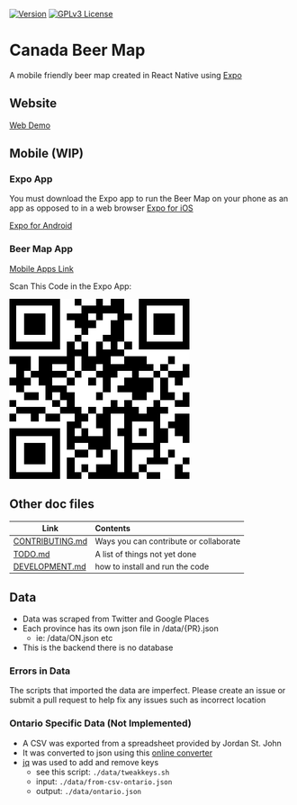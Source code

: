 [![Version](https://img.shields.io/badge/VERSION-0.2-BLUE)](https://img.shields.io/badge/VERSION-0.2-BLUE) [![GPLv3 License](https://img.shields.io/badge/License-GPL%20v3-yellow.svg)](https://www.gnu.org/licenses/gpl-3.0.txt)
# Canada Beer Map

A mobile friendly beer map created in React Native using [Expo](https://expo.io/)

## Website

[Web Demo](https://beerify.github.io/map/)

## Mobile (WIP)

### Expo App

You must download the Expo app to run the Beer Map on your phone as an app as opposed to in a web browser
[Expo for iOS](https://itunes.apple.com/app/apple-store/id982107779)

[Expo for Android](https://play.google.com/store/apps/details?id=host.exp.exponent&referrer=www)

### Beer Map App

[Mobile Apps Link](https://expo.io/@beerify/map)

Scan This Code in the Expo App:

![qr](https://github.com/beerify/map/blob/master/expo.png)

## Other doc files
| Link      |       Contents |
|----------|:-------------|
| [CONTRIBUTING.md](https://github.com/beerify/map/blob/master/CONTRIBUTING.md) | Ways you can contribute or collaborate |
| [TODO.md](https://github.com/beerify/map/blob/master/TODO.md)  | A list of things not yet done   |
| [DEVELOPMENT.md](https://github.com/beerify/map/blob/master/DEVELOPMENT.md)  | how to install and run the code|


## Data
- Data was scraped from Twitter and Google Places
- Each province has its own json file in /data/{PR}.json
  - ie: /data/ON.json etc
- This is the backend there is no database

### Errors in Data
The scripts that imported the data are imperfect. Please create an issue or submit a pull request to help fix any issues such as incorrect location

### Ontario Specific Data (Not Implemented)
- A CSV was exported from a spreadsheet provided by Jordan St. John
- It was converted to json using this [online converter](https://csvjson.com/csv2json)
- [jq](https://github.com/stedolan/jq/wiki/Installation) was used to add and remove keys
  - see this script: `./data/tweakkeys.sh`
  - input: `./data/from-csv-ontario.json`
  - output: `./data/ontario.json`
